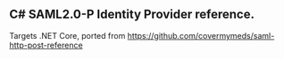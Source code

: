 ﻿## C# SAML2.0-P Identity Provider reference. 
 
 Targets .NET Core, ported from https://github.com/covermymeds/saml-http-post-reference
